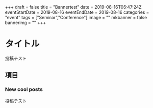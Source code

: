 +++
draft =  false
title =  "Bannertest"
date = 2019-08-16T06:47:24Z
eventStartDate = 2019-08-16
eventEndDate = 2019-08-16
categories = "event"
tags = ["Seminar","Conference"]
image = ""
mkbanner = false
bannerimg = ""
+++

# タイトル
投稿テスト
## 項目

### New cool posts
投稿テスト